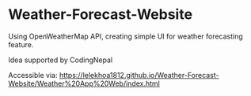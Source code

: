 # Weather-Forecast-Website
Using OpenWeatherMap API, creating simple UI for weather forecasting feature.

Idea supported by CodingNepal

Accessible via: https://lelekhoa1812.github.io/Weather-Forecast-Website/Weather%20App%20Web/index.html

